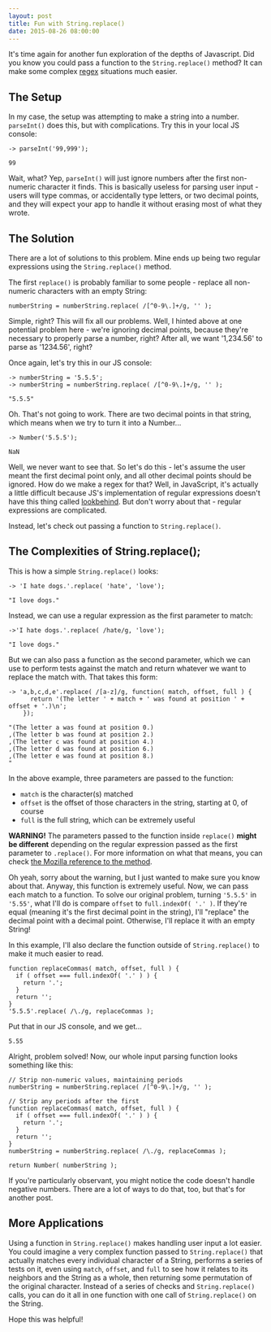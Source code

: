 ```yaml
---
layout: post
title: Fun with String.replace()
date: 2015-08-26 08:00:00
---
```


It's time again for another fun exploration of the depths of Javascript. Did you know you could pass a function to the `String.replace()` method? It can make some complex [regex](https://en.wikipedia.org/wiki/Regular_expression) situations much easier.

## The Setup
In my case, the setup was attempting to make a string into a number. `parseInt()` does this, but with complications. Try this in your local JS console:

```
-> parseInt('99,999');

99
```

Wait, what? Yep, `parseInt()` will just ignore numbers after the first non-numeric character it finds. This is basically useless for parsing user input - users will type commas, or accidentally type letters, or two decimal points, and they will expect your app to handle it without erasing most of what they wrote.

## The Solution
There are a lot of solutions to this problem. Mine ends up being two regular expressions using the `String.replace()` method.

The first `replace()` is probably familiar to some people - replace all non-numeric characters with an empty String:

```
numberString = numberString.replace( /[^0-9\.]+/g, '' );
```

Simple, right? This will fix all our problems. Well, I hinted above at one potential problem here - we're ignoring decimal points, because they're necessary to properly parse a number, right? After all, we want '1,234.56' to parse as '1234.56', right?

Once again, let's try this in our JS console:

```
-> numberString = '5.5.5';
-> numberString = numberString.replace( /[^0-9\.]+/g, '' );

"5.5.5"
```

Oh. That's not going to work. There are two decimal points in that string, which means when we try to turn it into a Number...

```
-> Number('5.5.5');

NaN
```

Well, we never want to see that. So let's do this - let's assume the user meant the first decimal point only, and all other decimal points should be ignored. How do we make a regex for that? Well, in JavaScript, it's actually a little difficult because JS's implementation of regular expressions doesn't have this thing called [lookbehind](http://www.regular-expressions.info/lookaround.html). But don't worry about that - regular expressions are complicated.

Instead, let's check out passing a function to `String.replace()`.

## The Complexities of String.replace();

This is how a simple `String.replace()` looks:

```
-> 'I hate dogs.'.replace( 'hate', 'love');

"I love dogs."
```

Instead, we can use a regular expression as the first parameter to match:

```
->'I hate dogs.'.replace( /hate/g, 'love');

"I love dogs."
```

But we can also pass a function as the second parameter, which we can use to perform tests against the match and return whatever we want to replace the match with. That takes this form:

```
-> 'a,b,c,d,e'.replace( /[a-z]/g, function( match, offset, full ) { 
      return '(The letter ' + match + ' was found at position ' + offset + '.)\n'; 
    });

"(The letter a was found at position 0.)
,(The letter b was found at position 2.)
,(The letter c was found at position 4.)
,(The letter d was found at position 6.)
,(The letter e was found at position 8.)
"
```

In the above example, three parameters are passed to the function:
 - `match` is the character(s) matched
 - `offset` is the offset of those characters in the string, starting at 0, of course
 - `full` is the full string, which can be extremely useful

__WARNING!__ The parameters passed to the function inside `replace()` __might be different__ depending on the regular expression passed as the first parameter to `.replace()`. For more information on what that means, you can check [the Mozilla reference to the method](https://developer.mozilla.org/en-US/docs/Web/JavaScript/Reference/Global_Objects/String/replace#Specifying_a_function_as_a_parameter).

Oh yeah, sorry about the warning, but I just wanted to make sure you know about that. Anyway, this function is extremely useful. Now, we can pass each match to a function. To solve our original problem, turning `'5.5.5'` in `'5.55'`, what I'll do is compare `offset` to `full.indexOf( '.' )`. If they're equal (meaning it's the first decimal point in the string), I'll "replace" the decimal point with a decimal point. Otherwise, I'll replace it with an empty String!

In this example, I'll also declare the function outside of `String.replace()` to make it much easier to read.

```
function replaceCommas( match, offset, full ) {
  if ( offset === full.indexOf( '.' ) ) {
    return '.';
  }
  return '';
}
'5.5.5'.replace( /\./g, replaceCommas );
```

Put that in our JS console, and we get...

```
5.55
```

Alright, problem solved! Now, our whole input parsing function looks something like this:

```
// Strip non-numeric values, maintaining periods
numberString = numberString.replace( /[^0-9\.]+/g, '' );

// Strip any periods after the first
function replaceCommas( match, offset, full ) {
  if ( offset === full.indexOf( '.' ) ) {
    return '.';
  }
  return '';
}
numberString = numberString.replace( /\./g, replaceCommas );

return Number( numberString );
```

If you're particularly observant, you might notice the code doesn't handle negative numbers. There are a lot of ways to do that, too, but that's for another post.

## More Applications
Using a function in `String.replace()` makes handling user input a lot easier. You could imagine a very complex function passed to `String.replace()` that actually matches every individual character of a String, performs a series of tests on it, even using `match`, `offset`, and `full` to see how it relates to its neighbors and the String as a whole, then returning some permutation of the original character. Instead of a series of checks and `String.replace()` calls, you can do it all in one function with one call of `String.replace()` on the String.

Hope this was helpful!
